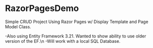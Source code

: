 # RazorPagesDemo
Simple CRUD Project Using Razor Pages w/ Display Template and Page Model Class.

-Also using Entity Framework 3.21. Wanted to show ability to use older version of the EF.\n
-Will work with a local SQL Database.
